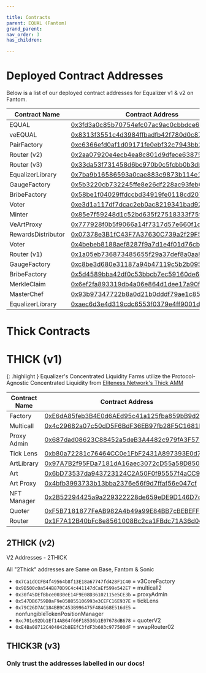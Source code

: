```yaml
---

title: Contracts
parent: EQUAL (Fantom)
grand_parent: 
nav_order: 3
has_children:

---
```


# Deployed Contract Addresses 

Below is a list of our deployed contract addresses for Equalizer v1 & v2 on Fantom.


Contract Name  | Contract Address  | Status
------------- | ------------- | -------------
EQUAL               | [0x3fd3a0c85b70754efc07ac9ac0cbbdce664865a6](https://ftmscan.com/address/0x3fd3a0c85b70754efc07ac9ac0cbbdce664865a6)    | Recommended
veEQUAL             | [0x8313f3551c4d3984ffbadfb42f780d0c8763ce94](https://ftmscan.com/address/0x8313f3551c4d3984ffbadfb42f780d0c8763ce94)    | Recommended
PairFactory         | [0xc6366efd0af1d09171fe0ebf32c7943bb310832a](https://ftmscan.com/address/0xc6366efd0af1d09171fe0ebf32c7943bb310832a)    | Recommended
Router (v2)         | [0x2aa07920e4ecb4ea8c801d9dfece63875623b285](https://ftmscan.com/address/0x2aa07920e4ecb4ea8c801d9dfece63875623b285)    | Recommended
Router (v3)         | [0x33da53f731458d6bc970b0c5fcbb0b3db4aaa470](https://ftmscan.com/address/0x33da53f731458d6bc970b0c5fcbb0b3db4aaa470)    | Recommended
EqualizerLibrary    | [0x7ba9b16586593a0cae883c9873b114e16f69eb6a](https://ftmscan.com/address/0x7ba9b16586593a0cae883c9873b114e16f69eb6a)    | Recommended
GaugeFactory        | [0x5b3220cb732245ffe8e26df228ac93feb685c157](https://ftmscan.com/address/0x5b3220cb732245ffe8e26df228ac93feb685c157)    | Recommended
BribeFactory        | [0x58be1f04029ffdccbd34919fe0118cd207d746b0](https://ftmscan.com/address/0x58be1f04029ffdccbd34919fe0118cd207d746b0)    | Recommended
Voter               | [0xe3d1a117df7dcac2eb0ac8219341bad92f18dac1](https://ftmscan.com/address/0xe3d1a117df7dcac2eb0ac8219341bad92f18dac1)    | Recommended
Minter              | [0x85e7f59248d1c52bd635f27518333f75fb80c72d](https://ftmscan.com/address/0x85e7f59248d1c52bd635f27518333f75fb80c72d)    | Recommended
VeArtProxy          | [0x777928f0b5f9066a14f7317d57e660f1d754cad8](https://ftmscan.com/address/0x777928f0b5f9066a14f7317d57e660f1d754cad8)    | ⚠ Deprecated
RewardsDistributor  | [0x07378e3B1fC43F7A37630C739a2f29F5b2442e60](https://ftmscan.com/address/0x07378e3B1fC43F7A37630C739a2f29F5b2442e60)    | ⚠ Deprecated
Voter               | [0x4bebeb8188aef8287f9a7d1e4f01d76cbe060d5b](https://ftmscan.com/address/0x4bebeb8188aef8287f9a7d1e4f01d76cbe060d5b)    | ⚠ Deprecated
Router (v1)         | [0x1a05eb736873485655f29a37def8a0aa87f5a447](https://ftmscan.com/address/0x1a05eb736873485655f29a37def8a0aa87f5a447)    | ⚠ Deprecated
GaugeFactory        | [0xc8be3d680e31187a94b47119c5b2b095ce2be578](https://ftmscan.com/address/0xc8be3d680e31187a94b47119c5b2b095ce2be578)    | ⚠ Deprecated
BribeFactory        | [0x5d4589bba42df0c53bbcb7ec59160de64b9d4308](https://ftmscan.com/address/0x5d4589bba42df0c53bbcb7ec59160de64b9d4308)    | ⚠ Deprecated
MerkleClaim         | [0x6ef2fa893319db4a06e864d1dee17a90fcc34130](https://ftmscan.com/address/0x6ef2fa893319db4a06e864d1dee17a90fcc34130)    | ⚠ Deprecated
MasterChef          | [0x93b97347722b8a0d21b0dddf79ae1c85c05041f8](https://ftmscan.com/address/0x93b97347722b8a0d21b0dddf79ae1c85c05041f8)    | ⚠ Deprecated
EqualizerLibrary    | [0xaec6d3e4d319cdc6553f0379e4ff9001d022bea9](https://ftmscan.com/address/0xaec6d3e4d319cdc6553f0379e4ff9001d022bea9)    | ⚠ Deprecated

# Thick Contracts

# THICK (v1)

{: .highlight } Equalizer's Concentrated Liquidity Farms utilize the Protocol-Agnostic Concentrated Liquidity from [Eliteness.Network's Thick AMM](https://ftm.guru/docs/thick)

Contract Name  | Contract Address
------------- | -------------
Factory               | [0xE6dA85feb3B4E0d6AEd95c41a125fba859bB9d24](https://ftmscan.com/address/0xE6dA85feb3B4E0d6AEd95c41a125fba859bB9d24)
Multicall             | [0x4c29682a07c50dD5F6BdF36EB97fb28F5C1681E3](https://ftmscan.com/address/0x4c29682a07c50dD5F6BdF36EB97fb28F5C1681E3)
Proxy Admin           | [0x687dad08623C88452a5deB3A4482c979fA3F571E](https://ftmscan.com/address/0x687dad08623C88452a5deB3A4482c979fA3F571E)
Tick Lens             | [0xb80a72281c76464CC0e1FbF2431A897393E0d757](https://ftmscan.com/address/0xb80a72281c76464CC0e1FbF2431A897393E0d757)
ArtLibrary            | [0x97A7B2f95FDa7181dA16aec3072cD55a58D85073](https://ftmscan.com/address/0x97A7B2f95FDa7181dA16aec3072cD55a58D85073)
Art                   | [0x6bD73537da943723124C2A50F0f95557f4aCC9A2](https://ftmscan.com/address/0x6bD73537da943723124C2A50F0f95557f4aCC9A2)
Art Proxy             | [0x4bfb3993733b13bba2376e56f9d7ffaf56e047cf](https://ftmscan.com/address/0x4bfb3993733b13bba2376e56f9d7ffaf56e047cf)
NFT Manager           | [0x2B52294425a9a229322228de659eDE9D146D7c2f](https://ftmscan.com/address/0x2B52294425a9a229322228de659eDE9D146D7c2f)
Quoter                | [0xF5B7181877FeAB982A4b49a99E84BB7cBEBEFF98](https://ftmscan.com/address/0xF5B7181877FeAB982A4b49a99E84BB7cBEBEFF98)
Router                | [0x1F7A12B40bFc8e8561008Bc2ca1FBdc71A36d0e8](https://ftmscan.com/address/0x1F7A12B40bFc8e8561008Bc2ca1FBdc71A36d0e8)

## 2THICK (v2)

V2 Addresses - 2THICK

All "2Thick" addresses are Same on Base, Fantom & Sonic
- `0x7Ca1dCCFB4f49564b8f13E18a67747fd428F1C40` = v3CoreFactory
- `0x9B500c0a544B870D9C4c441147dCaEf599e542E7` = multicall2
- `0x30f45DEfBbce0030eE14F9E08D36102115e5CE3b` = proxyAdmin
- `0x547DB6759B0aF9e050855106993e3CEFC16E937E` = tickLens
- `0x79C26D7AC184BB9C453B996475F484668E516dE5` = nonfungibleTokenPositionManager
- `0xc701e92Db1Ef14AB64f66F18536b1E07678dB678` = quoterV2
- `0xE4Ba08712C404042b8EEfC3fdF3b603c977500dF` = swapRouter02


## THICK3R (v3)

### Only trust the addresses labelled in our docs!
